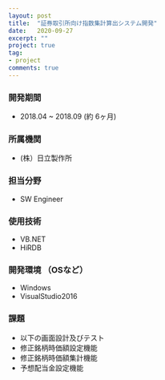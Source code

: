 ```yaml
---
layout: post
title:  "証券取引所向け指数集計算出システム開発"
date:   2020-09-27
excerpt: ""
project: true
tag:
- project
comments: true
---
```


### 開発期間
* 2018.04 ~ 2018.09 (約 6ヶ月)

### 所属機関
*  (株）日立製作所

### 担当分野
* SW Engineer

### 使用技術
* VB.NET
* HiRDB

### 開発環境 （OSなど）
* Windows
* VisualStudio2016

### 課題
* 以下の画面設計及びテスト
* 修正銘柄時価額設定機能
* 修正銘柄時価額集計機能
* 予想配当金設定機能

